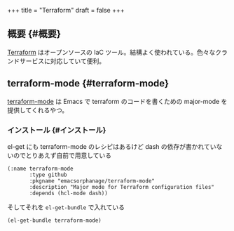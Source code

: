 +++
title = "Terraform"
draft = false
+++

## 概要 {#概要}

[Terraform](https://www.terraform.io/) はオープンソースの IaC ツール。結構よく使われている。色々なクランドサービスに対応していて便利。


## terraform-mode {#terraform-mode}

[terraform-mode](https://github.com/hcl-emacs/terraform-mode) は Emacs で terraform のコードを書くための major-mode を提供してくれるやつ。


### インストール {#インストール}

el-get にも terraform-mode のレシピはあるけど
dash の依存が書かれていないのでとりあえず自前で用意している

```emacs-lisp
(:name terraform-mode
       :type github
       :pkgname "emacsorphanage/terraform-mode"
       :description "Major mode for Terraform configuration files"
       :depends (hcl-mode dash))
```

そしてそれを `el-get-bundle` で入れている

```emacs-lisp
(el-get-bundle terraform-mode)
```
